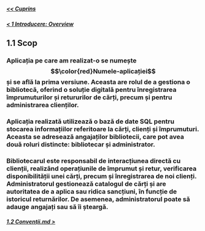 ##### [<< Cuprins](../Cuprins.md)
##### [< 1 Introducere: Overview](1.0%20Overview.md)
## 1.1 Scop
### Aplicația pe care am realizat-o se numește $$\color{red}Numele-aplicației$$ și se află la prima versiune. Aceasta are rolul de a gestiona o bibliotecă, oferind o soluție digitală pentru înregistrarea împrumuturilor și retururilor de cărți, precum și pentru administrarea clienților. 
### Aplicația realizată utilizează o bază de date SQL pentru stocarea informațiilor referitoare la cărți, clienți și împrumuturi. Aceasta se adresează angajaților bibliotecii, care pot avea două roluri distincte: bibliotecar și administrator.
### Bibliotecarul este responsabil de interacțiunea directă cu clienții, realizând operațiunile de împrumut și retur, verificarea disponibilității unei cărți, precum și înregistrarea de noi clienți. Administratorul gestionează catalogul de cărți și are autoritatea de a aplica sau ridica sancțiuni, în funcție de istoricul returnărilor. De asemenea, administratorul poate să adauge angajați sau să îi șteargă.
##### [1.2 Convenții.md >](1.2%20Convenții.md)